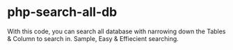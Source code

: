 # php-search-all-db
With this code, you can search all database with narrowing down the Tables &amp; Column to search in.
Sample, Easy & Effiecient searching.
